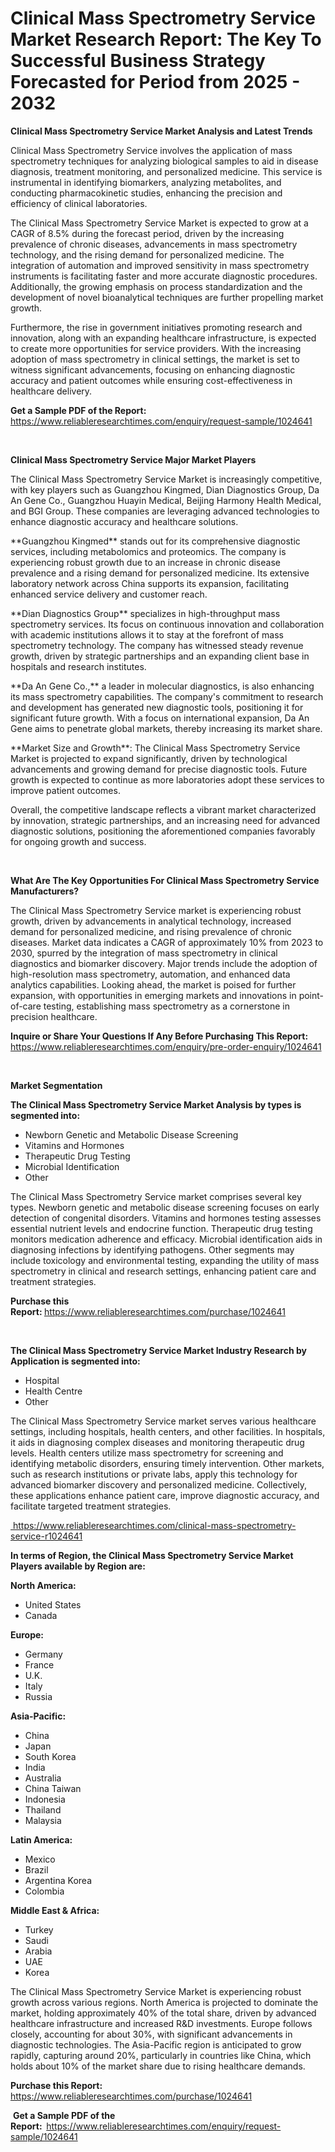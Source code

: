 <p><h1>Clinical Mass Spectrometry Service Market Research Report: The Key To Successful Business Strategy Forecasted for Period from 2025 - 2032</h1></p><p><strong>Clinical Mass Spectrometry Service Market Analysis and Latest Trends</strong></p>
<p><p>Clinical Mass Spectrometry Service involves the application of mass spectrometry techniques for analyzing biological samples to aid in disease diagnosis, treatment monitoring, and personalized medicine. This service is instrumental in identifying biomarkers, analyzing metabolites, and conducting pharmacokinetic studies, enhancing the precision and efficiency of clinical laboratories.</p><p>The Clinical Mass Spectrometry Service Market is expected to grow at a CAGR of 8.5% during the forecast period, driven by the increasing prevalence of chronic diseases, advancements in mass spectrometry technology, and the rising demand for personalized medicine. The integration of automation and improved sensitivity in mass spectrometry instruments is facilitating faster and more accurate diagnostic procedures. Additionally, the growing emphasis on process standardization and the development of novel bioanalytical techniques are further propelling market growth.</p><p>Furthermore, the rise in government initiatives promoting research and innovation, along with an expanding healthcare infrastructure, is expected to create more opportunities for service providers. With the increasing adoption of mass spectrometry in clinical settings, the market is set to witness significant advancements, focusing on enhancing diagnostic accuracy and patient outcomes while ensuring cost-effectiveness in healthcare delivery.</p></p>
<p><strong>Get a Sample PDF of the Report:&nbsp;</strong> <a href="https://www.reliableresearchtimes.com/enquiry/request-sample/1024641?utm_campaign=3171&utm_medium=2&utm_source=Github&utm_content=ia&utm_term=18042025&utm_id=clinical-mass-spectrometry-service">https://www.reliableresearchtimes.com/enquiry/request-sample/1024641</a></p>
<p>&nbsp;</p>
<p><strong>Clinical Mass Spectrometry Service Major Market Players</strong></p>
<p><p>The Clinical Mass Spectrometry Service Market is increasingly competitive, with key players such as Guangzhou Kingmed, Dian Diagnostics Group, Da An Gene Co., Guangzhou Huayin Medical, Beijing Harmony Health Medical, and BGI Group. These companies are leveraging advanced technologies to enhance diagnostic accuracy and healthcare solutions.</p><p>**Guangzhou Kingmed** stands out for its comprehensive diagnostic services, including metabolomics and proteomics. The company is experiencing robust growth due to an increase in chronic disease prevalence and a rising demand for personalized medicine. Its extensive laboratory network across China supports its expansion, facilitating enhanced service delivery and customer reach. </p><p>**Dian Diagnostics Group** specializes in high-throughput mass spectrometry services. Its focus on continuous innovation and collaboration with academic institutions allows it to stay at the forefront of mass spectrometry technology. The company has witnessed steady revenue growth, driven by strategic partnerships and an expanding client base in hospitals and research institutes.</p><p>**Da An Gene Co.,** a leader in molecular diagnostics, is also enhancing its mass spectrometry capabilities. The company's commitment to research and development has generated new diagnostic tools, positioning it for significant future growth. With a focus on international expansion, Da An Gene aims to penetrate global markets, thereby increasing its market share.</p><p>**Market Size and Growth**: The Clinical Mass Spectrometry Service Market is projected to expand significantly, driven by technological advancements and growing demand for precise diagnostic tools. Future growth is expected to continue as more laboratories adopt these services to improve patient outcomes.</p><p>Overall, the competitive landscape reflects a vibrant market characterized by innovation, strategic partnerships, and an increasing need for advanced diagnostic solutions, positioning the aforementioned companies favorably for ongoing growth and success.</p></p>
<p>&nbsp;</p>
<p><strong>What Are The Key Opportunities For Clinical Mass Spectrometry Service Manufacturers?</strong></p>
<p><p>The Clinical Mass Spectrometry Service market is experiencing robust growth, driven by advancements in analytical technology, increased demand for personalized medicine, and rising prevalence of chronic diseases. Market data indicates a CAGR of approximately 10% from 2023 to 2030, spurred by the integration of mass spectrometry in clinical diagnostics and biomarker discovery. Major trends include the adoption of high-resolution mass spectrometry, automation, and enhanced data analytics capabilities. Looking ahead, the market is poised for further expansion, with opportunities in emerging markets and innovations in point-of-care testing, establishing mass spectrometry as a cornerstone in precision healthcare.</p></p>
<p><strong>Inquire or Share Your Questions If Any Before Purchasing This Report:</strong> <a href="https://www.reliableresearchtimes.com/enquiry/pre-order-enquiry/1024641?utm_campaign=3171&utm_medium=2&utm_source=Github&utm_content=ia&utm_term=18042025&utm_id=clinical-mass-spectrometry-service">https://www.reliableresearchtimes.com/enquiry/pre-order-enquiry/1024641</a></p>
<p>&nbsp;</p>
<p><strong>Market Segmentation</strong></p>
<p><strong>The Clinical Mass Spectrometry Service Market Analysis by types is segmented into:</strong></p>
<p><ul><li>Newborn Genetic and Metabolic Disease Screening</li><li>Vitamins and Hormones</li><li>Therapeutic Drug Testing</li><li>Microbial Identification</li><li>Other</li></ul></p>
<p><p>The Clinical Mass Spectrometry Service market comprises several key types. Newborn genetic and metabolic disease screening focuses on early detection of congenital disorders. Vitamins and hormones testing assesses essential nutrient levels and endocrine function. Therapeutic drug testing monitors medication adherence and efficacy. Microbial identification aids in diagnosing infections by identifying pathogens. Other segments may include toxicology and environmental testing, expanding the utility of mass spectrometry in clinical and research settings, enhancing patient care and treatment strategies.</p></p>
<p><strong>Purchase this Report:&nbsp;</strong><a href="https://www.reliableresearchtimes.com/purchase/1024641?utm_campaign=3171&utm_medium=2&utm_source=Github&utm_content=ia&utm_term=18042025&utm_id=clinical-mass-spectrometry-service">https://www.reliableresearchtimes.com/purchase/1024641</a></p>
<p>&nbsp;</p>
<p><strong>The Clinical Mass Spectrometry Service Market Industry Research by Application is segmented into:</strong></p>
<p><ul><li>Hospital</li><li>Health Centre</li><li>Other</li></ul></p>
<p><p>The Clinical Mass Spectrometry Service market serves various healthcare settings, including hospitals, health centers, and other facilities. In hospitals, it aids in diagnosing complex diseases and monitoring therapeutic drug levels. Health centers utilize mass spectrometry for screening and identifying metabolic disorders, ensuring timely intervention. Other markets, such as research institutions or private labs, apply this technology for advanced biomarker discovery and personalized medicine. Collectively, these applications enhance patient care, improve diagnostic accuracy, and facilitate targeted treatment strategies.</p></p>
<p><a href="https://www.reliableresearchtimes.com/clinical-mass-spectrometry-service-r1024641?utm_campaign=3171&utm_medium=2&utm_source=Github&utm_content=ia&utm_term=18042025&utm_id=clinical-mass-spectrometry-service">&nbsp;https://www.reliableresearchtimes.com/clinical-mass-spectrometry-service-r1024641</a></p>
<p><strong>In terms of Region, the Clinical Mass Spectrometry Service Market Players available by Region are:</strong></p>
<p>
    <p> <strong> North America: </strong>
        <ul>
            <li>United States</li>
            <li>Canada</li>
        </ul>
        </p> 
    <p> <strong> Europe: </strong>
        <ul>
            <li>Germany</li>
            <li>France</li>
            <li>U.K.</li>
            <li>Italy</li>
            <li>Russia</li>
        </ul>
        </p> 
    <p> <strong> Asia-Pacific: </strong>
        <ul>
            <li>China</li>
            <li>Japan</li>
            <li>South Korea</li>
            <li>India</li>
            <li>Australia</li>
            <li>China Taiwan</li>
            <li>Indonesia</li>
            <li>Thailand</li>
            <li>Malaysia</li>
        </ul>
        </p> 
    <p> <strong> Latin America: </strong>
        <ul>
            <li>Mexico</li>
            <li>Brazil</li>
            <li>Argentina Korea</li>
            <li>Colombia</li>
        </ul>
        </p> 
    <p> <strong> Middle East & Africa: </strong>
        <ul>
            <li>Turkey</li>
            <li>Saudi</li>
            <li>Arabia</li>
            <li>UAE</li>
            <li>Korea</li>
        </ul>
    </p>
    </p>
<p><p>The Clinical Mass Spectrometry Service Market is experiencing robust growth across various regions. North America is projected to dominate the market, holding approximately 40% of the total share, driven by advanced healthcare infrastructure and increased R&D investments. Europe follows closely, accounting for about 30%, with significant advancements in diagnostic technologies. The Asia-Pacific region is anticipated to grow rapidly, capturing around 20%, particularly in countries like China, which holds about 10% of the market share due to rising healthcare demands.</p></p>
<p><strong>Purchase this Report: </strong><a href="https://www.reliableresearchtimes.com/purchase/1024641?utm_campaign=3171&utm_medium=2&utm_source=Github&utm_content=ia&utm_term=18042025&utm_id=clinical-mass-spectrometry-service">https://www.reliableresearchtimes.com/purchase/1024641</a></p>
<p>&nbsp;<strong>Get a Sample PDF of the Report:&nbsp;&nbsp;</strong><a href="https://www.reliableresearchtimes.com/enquiry/request-sample/1024641?utm_campaign=3171&utm_medium=2&utm_source=Github&utm_content=ia&utm_term=18042025&utm_id=clinical-mass-spectrometry-service">https://www.reliableresearchtimes.com/enquiry/request-sample/1024641</a></p>
<p><strong></strong></p>
<p><p></p><p></p><p></p></p>